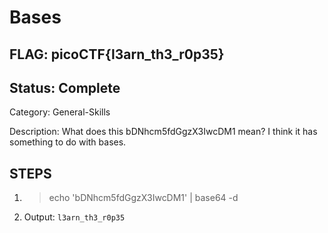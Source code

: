 # Bases

## FLAG: picoCTF{l3arn_th3_r0p35}

## Status: Complete

Category: General-Skills

Description: What does this bDNhcm5fdGgzX3IwcDM1 mean? I think it has something to do with bases.

## STEPS

1. > echo 'bDNhcm5fdGgzX3IwcDM1' | base64 -d
2. Output: `l3arn_th3_r0p35`
